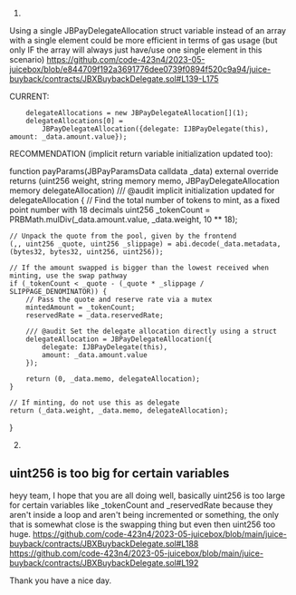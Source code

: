 1) 
Using a single JBPayDelegateAllocation struct variable instead of an array with a single element could be more efficient in terms of gas usage (but only IF the array will always just have/use one single element in this scenario)
https://github.com/code-423n4/2023-05-juicebox/blob/e844709f192a3691776dee0739f0894f520c9a94/juice-buyback/contracts/JBXBuybackDelegate.sol#L139-L175

CURRENT:

		delegateAllocations = new JBPayDelegateAllocation[](1);
		delegateAllocations[0] =
    		JBPayDelegateAllocation({delegate: IJBPayDelegate(this), amount: _data.amount.value});
           
                
RECOMMENDATION (implicit return variable initialization updated too):

function payParams(JBPayParamsData calldata _data)
    external
    override
    returns (uint256 weight, string memory memo, JBPayDelegateAllocation memory delegateAllocation) /// @audit implicit initialization updated for delegateAllocation
{
    // Find the total number of tokens to mint, as a fixed point number with 18 decimals
    uint256 _tokenCount = PRBMath.mulDiv(_data.amount.value, _data.weight, 10 ** 18);

    // Unpack the quote from the pool, given by the frontend
    (,, uint256 _quote, uint256 _slippage) = abi.decode(_data.metadata, (bytes32, bytes32, uint256, uint256));

    // If the amount swapped is bigger than the lowest received when minting, use the swap pathway
    if (_tokenCount < _quote - (_quote * _slippage / SLIPPAGE_DENOMINATOR)) {
        // Pass the quote and reserve rate via a mutex
        mintedAmount = _tokenCount;
        reservedRate = _data.reservedRate;

        /// @audit Set the delegate allocation directly using a struct
        delegateAllocation = JBPayDelegateAllocation({
            delegate: IJBPayDelegate(this),
            amount: _data.amount.value
        });

        return (0, _data.memo, delegateAllocation);
    }

    // If minting, do not use this as delegate
    return (_data.weight, _data.memo, delegateAllocation);
}


2)
## uint256 is too big for certain variables
heyy team, I hope that you are all doing well, basically uint256 is too large for certain variables like
_tokenCount and _reservedRate because they aren't inside a loop and aren't being incremented or something, the only that is somewhat close is the swapping thing but even then uint256 too huge.
https://github.com/code-423n4/2023-05-juicebox/blob/main/juice-buyback/contracts/JBXBuybackDelegate.sol#L188
https://github.com/code-423n4/2023-05-juicebox/blob/main/juice-buyback/contracts/JBXBuybackDelegate.sol#L192

Thank you have a nice day.